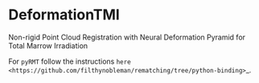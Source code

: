 # DeformationTMI
Non-rigid Point Cloud Registration with Neural Deformation Pyramid for Total Marrow Irradiation

For ``pyRMT`` follow the instructions `here <https://github.com/filthynobleman/rematching/tree/python-binding>`_.
